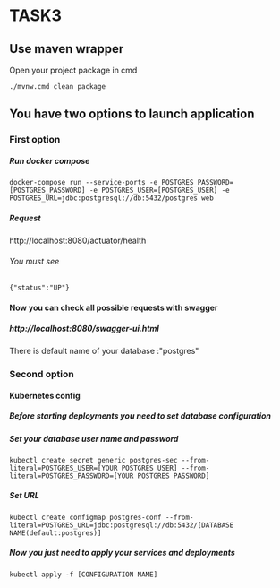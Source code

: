 # TASK3

## Use maven wrapper

Open your project package in cmd

```
./mvnw.cmd clean package
```

## You have two options to launch application

### First option

##### Run docker compose

```
docker-compose run --service-ports -e POSTGRES_PASSWORD=[POSTGRES_PASSWORD] -e POSTGRES_USER=[POSTGRES_USER] -e POSTGRES_URL=jdbc:postgresql://db:5432/postgres web
```
##### Request
http://localhost:8080/actuator/health
###### You must see
```
{"status":"UP"}
```
#### Now you can check all possible requests with swagger

##### http://localhost:8080/swagger-ui.html

There is default name of your database :"postgres"
### Second option
#### Kubernetes config
##### Before starting deployments you need to set database configuration

##### Set your database user name and password
```
kubectl create secret generic postgres-sec --from-literal=POSTGRES_USER=[YOUR POSTGRES USER] --from-literal=POSTGRES_PASSWORD=[YOUR POSTGRES PASSWORD]
```
##### Set URL
```
kubectl create configmap postgres-conf --from-literal=POSTGRES_URL=jdbc:postgresql://db:5432/[DATABASE NAME(default:postgres)]
```

##### Now you just need to apply your services and deployments
```
kubectl apply -f [CONFIGURATION NAME]
```
